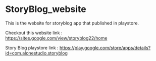# StoryBlog_website
This is the website for storyblog app that published in playstore.

Checkout this website link : https://sites.google.com/view/storyblog22/home

Story Blog playstore link : https://play.google.com/store/apps/details?id=com.alonestudio.storyblog
